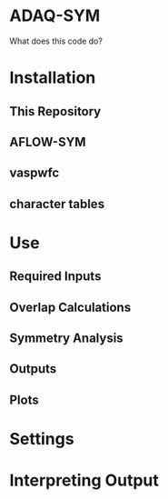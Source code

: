 # ADAQ-SYM
What does this code do?

# Installation 

## This Repository

## AFLOW-SYM

## vaspwfc

## character tables


# Use


## Required Inputs


## Overlap Calculations


## Symmetry Analysis


## Outputs 


## Plots


# Settings


# Interpreting Output

